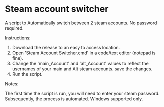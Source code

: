 # Steam account switcher
A script to Automatically switch between 2 steam accounts. No password required.

Instructions:
1. Download the release to an easy to access location.
2. Open 'Steam Account Switcher.cmd' in a code/text editor (notepad is fine).
3. Change the 'main_Account' and 'alt_Account' values to reflect the usernames of your main and Alt steam accounts. save the changes.
3. Run the script. 

Notes: 

The first time the script is run, you will need to enter your steam password. Subsequently, the process is automated.
Windows supported only.
